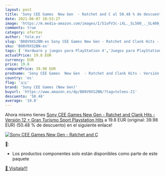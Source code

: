 ```yaml
---
layout: post
title: 'Sony CEE Games  New Gen  - Ratchet and C al 50.48 % de descuento'
date: 2021-06-07 10:53:27
image: 'https://m.media-amazon.com/images/I/51uFV3c-iXL._SL500_._SL400_.jpg'
comments: true
category: ofertas
author: 'tole.es'
slug: 'B08V9XS2BN-es Sony CEE Games New Gen - Ratchet and Clank Hits - Versión...'
sku: 'B08V9XS2BN-es'
tags: [ 'Hardware y juegos para PlayStation 4','Juegos para PlayStation 4','Videojuegos','playstation','sony cee games (new gen)', ]
actualPrice: 19.8 EUR
currency: EUR
price: 19.8
comparePrice: 39.98 EUR
prodname: 'Sony CEE Games  New Gen  - Ratchet and Clank Hits - Versión 12 + Gran Turismo Sport Playstation Hits'
country: 'es'
flag: '🇪🇸'
brand: 'Sony CEE Games (New Gen)'
buyurl: 'https://www.amazon.es/dp/B08V9XS2BN/?tag=tolees-21'
descuento: '50.48'
average: '19.8'
---
```


Ahora mismo tienes [Sony CEE Games  New Gen  - Ratchet and Clank Hits - Versión 12 + Gran Turismo Sport Playstation Hits](https://www.amazon.es/dp/B08V9XS2BN/?tag=tolees-21) a 19.8 EUR (original: 39.98 EUR) (50.48 %  de descuento) en el siguiente enlace!

[![Sony CEE Games  New Gen  - Ratchet and C](https://m.media-amazon.com/images/I/51uFV3c-iXL._SL500_._SL400_.jpg)](https://www.amazon.es/dp/B08V9XS2BN/?tag=tolees-21)

🔎:

- Los productos componentes solo están disponibles como parte de este paquete

[🛒 Visítala!!!](https://www.amazon.es/dp/B08V9XS2BN/?tag=tolees-21)
